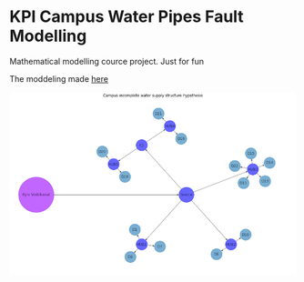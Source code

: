 # KPI Campus Water Pipes Fault Modelling

Mathematical modelling cource project. Just for fun

The moddeling made [here](Water_Pipes_Fault_Modelling.ipynb)

![graph image](index.png)
